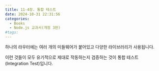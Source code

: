 ```yaml
---
title: 11-4장. 통합 테스트
date: 2024-10-31 22:31:56
categories:
  - Books
  - Node.js 교과서(개정 3판)
#tags:
---
```

하나의 라우터에는 여러 개의 미들웨어가 붙어있고 다양한 라이브러리가 사용됩니다.

이런 것들이 모두 유기적으로 제대로 작동하는지 검증하는 것이 통합 테스트(Integration Test)입니다.
